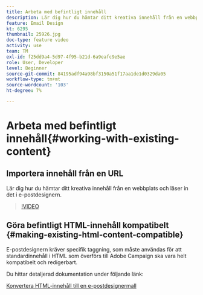 ```yaml
---
title: Arbeta med befintligt innehåll
description: Lär dig hur du hämtar ditt kreativa innehåll från en webbplats och läser in det i e-postdesignern.
feature: Email Design
kt: 6295
thumbnail: 25926.jpg
doc-type: feature video
activity: use
team: TM
exl-id: f25dd9a4-5d97-4f95-b21d-6a9eafc9e5ae
role: User, Developer
level: Beginner
source-git-commit: 84195adf94a98bf3150a51f17aa1de1d0329da05
workflow-type: tm+mt
source-wordcount: '103'
ht-degree: 7%

---
```


# Arbeta med befintligt innehåll{#working-with-existing-content}

## Importera innehåll från en URL

Lär dig hur du hämtar ditt kreativa innehåll från en webbplats och läser in det i e-postdesignern.

>[!VIDEO](https://video.tv.adobe.com/v/25926?quality=12)

## Göra befintligt HTML-innehåll kompatibelt {#making-existing-html-content-compatible}

E-postdesignern kräver specifik taggning, som måste användas för att standardinnehåll i HTML som överförs till Adobe Campaign ska vara helt kompatibelt och redigerbart.

Du hittar detaljerad dokumentation under följande länk:

[Konvertera HTML-innehåll till en e-postdesignermall](https://experienceleague.adobe.com/docs/campaign-standard/using/designing-content/building-email-content/using-existing-content.html?lang=en)
